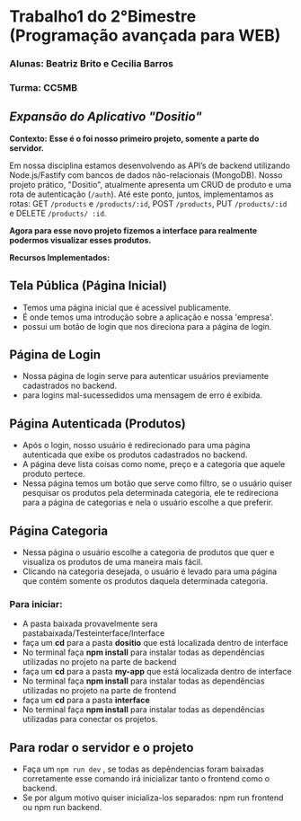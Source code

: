 # Trabalho1 do 2°Bimestre (Programação avançada para WEB)

### Alunas: Beatriz Brito e Cecilia Barros 
### Turma: CC5MB

## _Expansão do Aplicativo "Dositio"_


**Contexto:**
**Esse é o foi nosso primeiro projeto, somente a parte do servidor.**

Em nossa disciplina estamos desenvolvendo as API’s de backend utilizando Node.js/Fastify
com bancos de dados não-relacionais (MongoDB). Nosso projeto prático, "Dositio",
atualmente apresenta um CRUD de produto e uma rota de autenticação (`/auth`). Até este
ponto, juntos, implementamos as rotas: GET `/products` e `/products/:id`, POST `/products`,
PUT `/products/:id` e DELETE `/products/ :id`. 

**Agora para esse novo projeto fizemos a interface para realmente podermos visualizar esses produtos.**

**Recursos Implementados:**

## Tela Pública (Página Inicial)

- Temos uma página inicial que é acessível publicamente.
- É onde temos uma introdução sobre a aplicação e nossa 'empresa'.
- possui um botão de login que nos direciona para a página de login.

## Página de Login

- Nossa página de login serve para autenticar usuários previamente cadastrados no backend.
- para logins mal-sucessedidos uma mensagem de erro é exibida.

## Página Autenticada (Produtos)

- Após o login, nosso usuário é redirecionado para uma página autenticada que exibe os produtos cadastrados no backend.
- A página deve lista coisas como nome, preço e a categoria que aquele produto pertece.
- Nessa página temos um botão que serve como filtro, se o usuário quiser pesquisar os produtos pela determinada categoria, ele te redireciona para a página de categorias e nela o usuário escolhe a que preferir.

## Página Categoria

- Nessa página o usuário escolhe a categoria de produtos que quer e visualiza os produtos de uma maneira mais fácil.
- Clicando na categoria desejada, o usuário é levado para uma página que contém somente os produtos daquela determinada categoria.

### Para iniciar:
- A pasta baixada provavelmente sera pastabaixada/Testeinterface/Interface
- faça um **cd** para a pasta **dositio** que está localizada dentro de interface
- No terminal faça **npm install** para instalar todas as dependências utilizadas no projeto na parte de backend
- faça um **cd** para a pasta **my-app** que está localizada dentro de interface
- No terminal faça **npm install** para instalar todas as dependências utilizadas no projeto na parte de frontend
- faça um **cd** para a pasta **interface**
- No terminal faça **npm install** para instalar todas as dependências utilizadas para conectar os projetos.

## Para rodar o servidor e o projeto
- Faça um `npm run dev` , se todas as depêndencias foram baixadas corretamente esse comando irá inicializar tanto o frontend como o backend.
- Se por algum motivo quiser inicializa-los separados: npm run frontend ou npm run backend.
  
  

